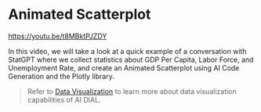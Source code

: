 # Animated Scatterplot

https://youtu.be/t8MBktPJZDY

In this video, we will take a look at a quick example of a conversation with StatGPT where we collect statistics about GDP Per Capita, Labor Force, and Unemployment Rate, and create an Animated Scatterplot using AI Code Generation and the Plotly library.

> Refer to [Data Visualization](docs/platform/4.chat/2.data-visualization-intro.md) to learn more about data visualization capabilities of AI DIAL.